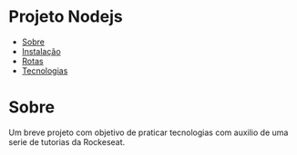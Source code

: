 # Projeto Nodejs

<!--ts-->

- [Sobre](#Sobre)
- [Instalação](#instalacao)
- [Rotas](#rotas)
- [Tecnologias](#tecnologias)

# Sobre

Um breve projeto com objetivo de praticar tecnologias com auxilio de uma serie de tutorias da Rockeseat.

